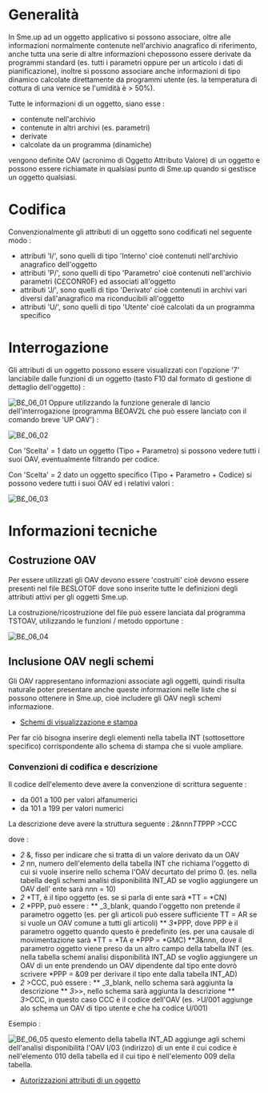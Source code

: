 # Generalità
In Sme.up ad un oggetto applicativo si possono associare, oltre alle informazioni normalmente contenute nell'archivio anagrafico di riferimento, anche tutta una serie di altre informazioni chepossono essere derivate da programmi standard (es. tutti i parametri oppure per un articolo i dati di pianificazione), inoltre si possono associare anche informazioni di tipo dinamico calcolate direttamente da programmi utente (es. la temperatura di cottura di una vernice se l'umidità è > 50%).

Tutte le informazioni di un oggetto, siano esse : 

- contenute nell'archivio
- contenute in altri archivi (es. parametri)
- derivate
- calcolate da un programma (dinamiche)

vengono definite OAV (acronimo di Oggetto Attributo Valore) di un oggetto e possono essere richiamate in qualsiasi punto di Sme.up quando si gestisce un oggetto qualsiasi.

# Codifica
Convenzionalmente gli attributi di un oggetto sono codificati nel seguente modo : 

- attributi 'I/', sono quelli di tipo 'Interno' cioè contenuti nell'archivio anagrafico dell'oggetto
- attributi 'P/', sono quelli di tipo 'Parametro' cioè contenuti nell'archivio parametri (C£CONR0F) ed associati all'oggetto
- attributi 'J/', sono quelli di tipo 'Derivato' cioè contenuti in archivi vari diversi dall'anagrafico ma riconducibili all'oggetto
- attributi 'U/', sono quelli di tipo 'Utente' cioè calcolati da un programma specifico


# Interrogazione
Gli attributi di un oggetto possono essere visualizzati con l'opzione '7' lanciabile dalle funzioni di un oggetto (tasto F10 dal formato di gestione di dettaglio dell'oggetto) : 

![B£_06_01](http://localhost:3000/immagini/MBDOC_OPE-B£_OAV/BX_06_01.png)
Oppure utilizzando la funzione generale di lancio dell'interrogazione (programma B£OAV2L che può essere lanciato con il comando breve 'UP OAV') : 

![B£_06_02](http://localhost:3000/immagini/MBDOC_OPE-B£_OAV/BX_06_02.png)

Con  'Scelta' = 1 dato un oggetto (Tipo + Parametro) si possono vedere tutti i suoi OAV, eventualmente filtrando per codice.

Con  'Scelta' = 2 dato un oggetto specifico (Tipo + Parametro + Codice) si possono vedere tutti i suoi OAV ed i relativi valori : 

![B£_06_03](http://localhost:3000/immagini/MBDOC_OPE-B£_OAV/BX_06_03.png)
# Informazioni tecniche
## Costruzione OAV
Per essere utilizzati gli OAV devono essere 'costruiti' cioè devono essere presenti nel file B£SLOT0F dove sono inserite tutte le definizioni degli attributi attivi per gli oggetti Sme.up.

La costruzione/ricostruzione del file può essere lanciata dal programma TSTOAV, utilizzando le funzioni / metodo opportune : 

![B£_06_04](http://localhost:3000/immagini/MBDOC_OPE-B£_OAV/BX_06_04.png)
## Inclusione OAV negli schemi
Gli OAV rappresentano informazioni associate agli oggetti, quindi risulta naturale poter presentare anche queste informazioni nelle liste che si possono ottenere in Sme.up, cioè includere gli OAV negli schemi informazione.
- [Schemi di visualizzazione e stampa](Sorgenti/MB/DOC_OPE/B£_SCH)

Per far ciò bisogna inserire degli elementi nella tabella INT (sottosettore specifico) corrispondente allo schema di stampa che si vuole ampliare.

### Convenzioni di codifica e descrizione
Il codice dell'elemento deve avere la convenzione di scrittura seguente : 

- da 001 a 100 per valori alfanumerici
- da 101 a 199 per valori numerici

La descrizione deve avere la struttura seguente : 
_2_&nnn*TT*PPP >CCC

dove : 
 * _2_ &, fisso per indicare che si tratta di un valore derivato da un OAV
 * _2_ nn, numero dell'elemento della tabella INT che richiama l'oggetto di cui si vuole inserire nello schema l'OAV decurtato del primo 0. (es. nella tabella degli schemi analisi disponibilità INT_AD se voglio aggiungere un OAV dell' ente sarà nnn = 10)
 * _2_ *TT, è il tipo oggetto (es. se si parla di ente sarà *TT = *CN)
 * _2_ *PPP, può essere : 
 ** _3_blank, quando l'oggetto non pretende il parametro oggetto (es. per gli articoli può essere sufficiente TT = AR se si vuole un OAV comune a tutti gli articoli)
 ** _3_*PPP, dove PPP è il parametro oggetto quando questo è predefinito (es. per una causale di movimentazione sarà *TT = *TA e *PPP = *GMC)
 **_3_&nnn, dove il parametro oggetto viene preso da un altro campo della tabella INT (es. nella tabella schemi analisi disponibilità INT_AD se voglio aggiungere un OAV di un ente prendendo un OAV dipendente dal tipo ente dovrò scrivere *PPP = &09 per derivare il tipo ente dalla tabella INT_AD)
 * _2_  >CCC, può essere : 
 ** _3_blank, nello schema sarà aggiunta la descrizione
 ** _3_>>, nello schema sarà aggiunta la descrizione
 ** _3_>CCC, in questo caso CCC è il codice dell'OAV (es. >U/001 aggiunge alo schema un OAV di tipo utente e che ha codice U/001)

Esempio : 

![B£_06_05](http://localhost:3000/immagini/MBDOC_OPE-B£_OAV/BX_06_05.png)
questo elemento della tabella INT_AD aggiunge agli schemi dell'analisi disponibilità l'OAV I/03 (indirizzo) di un ente il cui codice è nell'elemento 010 della tabella ed il cui tipo è nell'elemento 009 della tabella.

- [Autorizzazioni attributi di un oggetto](Sorgenti/MB/DOC_OPE/B£_OAV1)
